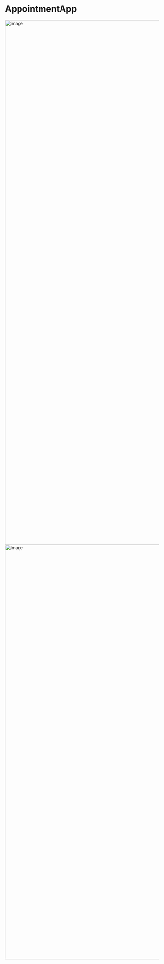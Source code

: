 # AppointmentApp

<img width="1711" alt="image" src="https://github.com/ShaluRajput9951/AppointmentApp/assets/56314666/8ee111d6-b020-4be0-9a32-eb7efae6e305">

<img width="1352" alt="image" src="https://github.com/ShaluRajput9951/AppointmentApp/assets/56314666/5f450fde-ab8a-4516-a876-58a3c3f16baa">

